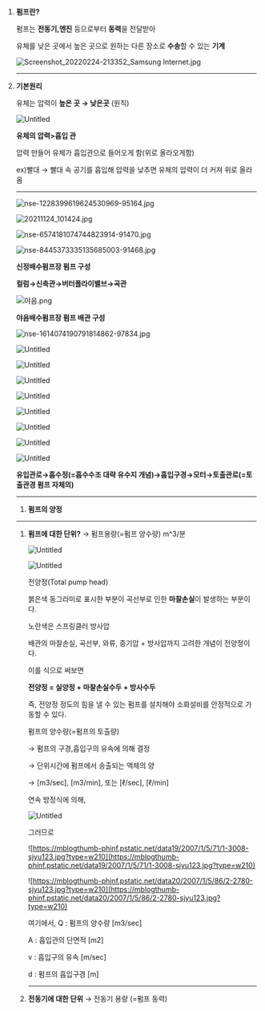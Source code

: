 1.  **펌프란?**
    
    펌프는 **전동기,엔진** 등으로부터 **동력**을 전달받아
    
    유체를 낮은 곳에서 높은 곳으로 원하는 다른 장소로 **수송**할 수 있는 **기계**
    
    ![Screenshot_20220224-213352_Samsung Internet.jpg](https://s3-us-west-2.amazonaws.com/secure.notion-static.com/fcc87dfe-c85e-42b8-92a9-630d942fb206/Screenshot_20220224-213352_Samsung_Internet.jpg)
    
    ---
    
2.  **기본원리**
    
    유체는 압력이 **높은 곳 → 낮은곳** (원칙)
    
    ![Untitled](https://s3-us-west-2.amazonaws.com/secure.notion-static.com/7d038e6d-d6de-4643-a263-91563b8c3f77/Untitled.png)
    
    **유체의 압력>흡입 관**
    
    압력 만들어 유체가 흡입관으로 들어오게 함(위로 올라오게함)
    
    ex)빨대 → 빨대 속 공기를 흡입해 압력을 낮추면 유체의 압력이 더 커져 위로 올라옴
    
    ---
    
    ![nse-1228399619624530969-95164.jpg](https://s3-us-west-2.amazonaws.com/secure.notion-static.com/f9247eba-cd92-49ea-a765-efcf15bc41e2/nse-1228399619624530969-95164.jpg)
    
    ![20211124_101424.jpg](https://s3-us-west-2.amazonaws.com/secure.notion-static.com/68bd624a-3995-4505-8679-39673a989b02/20211124_101424.jpg)
    
    ![nse-6574181074744823914-91470.jpg](https://s3-us-west-2.amazonaws.com/secure.notion-static.com/f4ee6215-c085-4b85-9348-f5fae2c1e898/nse-6574181074744823914-91470.jpg)
    
    ![nse-8445373335135685003-91468.jpg](https://s3-us-west-2.amazonaws.com/secure.notion-static.com/671e825e-5893-42fb-a60b-785ab29376a3/nse-8445373335135685003-91468.jpg)
    
    **신정배수펌프장 펌프 구성**
    
    **컬럼→신축관→버터플라이밸브→곡관**
    
    ![야음.png](https://s3-us-west-2.amazonaws.com/secure.notion-static.com/8cf5ead3-74b4-492c-93c3-46977fa4ac64/%EC%95%BC%EC%9D%8C.png)
    
    **야음배수펌프장 펌프 배관 구성**
    
    ![nse-1614074190791814862-97834.jpg](https://s3-us-west-2.amazonaws.com/secure.notion-static.com/02056c45-c946-40c1-8c7c-5c8971e96aba/nse-1614074190791814862-97834.jpg)
    
    ![Untitled](https://s3-us-west-2.amazonaws.com/secure.notion-static.com/88398c2a-23b0-4c01-ac65-6a046c6816e2/Untitled.png)
    
    ![Untitled](https://s3-us-west-2.amazonaws.com/secure.notion-static.com/c528a332-6430-4546-8bdf-901d83851238/Untitled.png)
    
    ![Untitled](https://s3-us-west-2.amazonaws.com/secure.notion-static.com/e5428d5e-87b5-4ca5-835f-f8785b0cd4d2/Untitled.png)
    
    ![Untitled](https://s3-us-west-2.amazonaws.com/secure.notion-static.com/6512b206-89e2-4eb4-acd3-7e171cc9d13e/Untitled.png)
    
    ![Untitled](https://s3-us-west-2.amazonaws.com/secure.notion-static.com/2ba333f1-f5c3-4609-a04a-8f50e5af40b8/Untitled.png)
    
    ![Untitled](https://s3-us-west-2.amazonaws.com/secure.notion-static.com/3e162649-164d-4e37-bb92-4c5cd60362b3/Untitled.png)
    
    ![Untitled](https://s3-us-west-2.amazonaws.com/secure.notion-static.com/c3f5abde-3869-4b1f-ac65-ffbe0d82c6ce/Untitled.png)
    
    ![Untitled](https://s3-us-west-2.amazonaws.com/secure.notion-static.com/5cd6b211-1b6d-4c7b-ba4a-1ed22dfc424a/Untitled.png)
    
    **유입관로→흡수정(=흡수수조 대략 유수지 개념)→흡입구경→모터→토출관로(=토출관경 펌프 자체의)**
    
    ---
    
    1.  **펌프의 양정**
    
    ---
    
    1.  **펌프에 대한 단위?** → 펌프용량(=펌프 양수량) m^3/분
        
        ![Untitled](https://s3-us-west-2.amazonaws.com/secure.notion-static.com/e4fb59de-6b17-4a32-924c-3f609777191d/Untitled.png)
        
        ![Untitled](https://s3-us-west-2.amazonaws.com/secure.notion-static.com/27e596d3-24d4-426d-bc90-30bad461fcab/Untitled.png)
        
        전양정(Total pump head)
        
        붉은색 동그라미로 표시한 부분이 곡선부로 인한 **마찰손실**이 발생하는 부분이다.
        
        노란색은 스프링클러 방사압
        
        배관의 마찰손실, 곡선부, 와류, 증기압 + 방사압까지 고려한 개념이 전양정이다.
        
        이를 식으로 써보면
        
        **전양정 = 실양정 + 마찰손실수두 + 방사수두**
        
        즉, 전양정 정도의 힘을 낼 수 있는 펌프를 설치해야 소화설비를 안정적으로 가동할 수 있다.
        
        펌프의 양수량(=펌프의 토출량)
        
        → 펌프의 구경,흡입구의 유속에 의해 결정
        
        → 단위시간에 펌프에서 송출되는 액체의 양
        
        → [m3/sec], [m3/min], 또는 [ℓ/sec], [ℓ/min]
        
        연속 방정식에 의해,
        
        ![Untitled](https://s3-us-west-2.amazonaws.com/secure.notion-static.com/6cf8d58b-7bff-45a9-8834-8342e7889f82/Untitled.png)
        
        그러므로
        
        ![https://mblogthumb-phinf.pstatic.net/data19/2007/1/5/71/1-3008-sjyu123.jpg?type=w210](https://mblogthumb-phinf.pstatic.net/data19/2007/1/5/71/1-3008-sjyu123.jpg?type=w210)
        
        ![https://mblogthumb-phinf.pstatic.net/data20/2007/1/5/86/2-2780-sjyu123.jpg?type=w210](https://mblogthumb-phinf.pstatic.net/data20/2007/1/5/86/2-2780-sjyu123.jpg?type=w210)
        
        여기에서, Q : 펌프의 양수량 [m3/sec]
        
        A : 흡입관의 단면적 [m2]
        
        v : 흡입구의 유속 [m/sec]
        
        d : 펌프의 흡입구경 [m]
        
        ---
        
    2.  **전동기에 대한 단위** → 전동기 용량 (=펌프 동력)